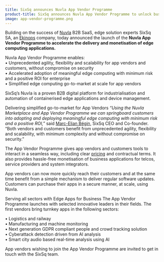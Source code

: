 ```yaml
---
title: SixSq announces Nuvla App Vendor Programme
product-title: SixSq announces Nuvla App Vendor Programme to unlock business at the edge
image: app-vendor-programme.png
---
```


Building on the success of [Nuvla](https://nuvla.io/) B2B SaaS, edge solution experts SixSq SA, an [Ekinops](https://www.ekinops.com/) company, today announced the launch of the **Nuvla App Vendor Programme to accelerate the delivery and monetisation of edge computing applications.**
<br/>

Nuvla App Vendor Programme enables:
<br/>
• Unprecedented agility, flexibility and scalability for app vendors and customers, without compromise on security
<br/>
• Accelerated adoption of meaningful edge computing with minimum risk and a positive ROI for enterprise
<br/>
• Simplified edge computing go-to-market at scale for app vendors
<br/>

SixSq’s Nuvla is a proven B2B digital platform for industrialisation and automation of containerised edge applications and device management.

Delivering simplified go-to-market for App Vendors
_“Using the Nuvla Marketplace and App Vendor Programme we can springboard customers into adopting and deploying meaningful edge computing with minimum risk and a positive ROI,”_ said [Marc-Elian Bégin](https://www.linkedin.com/in/mebster/), SixSq CEO and Co-founder. “Both vendors and customers benefit from unprecedented agility, flexibility and scalability, with minimum complexity and without compromise on security.”

The App Vendor Programme gives app vendors and customers tools to interact in a seamless way, including clear [pricing](/pricing) and contractual terms. It also provides hassle-free monetisation of business applications for telcos, service providers and system integrators.

App vendors can now more quickly reach their customers and at the same time benefit from a simple mechanism to deliver regular software updates. Customers can purchase their apps in a secure manner, at scale, using Nuvla.

Serving all sectors with Edge Apps for Business
The App Vendor Programme launches with selected innovative leaders in their fields. The first vendors bring turnkey apps in the following sectors:

• Logistics and railway
<br/>
• Manufacturing and machine monitoring
<br/>
• Next generation GDPR compliant people and crowd tracking solution
<br/>
• Cyberattack detection driven from AI analysis
<br/>
• Smart city audio based real-time analysis using AI

App vendors wishing to join the App Vendor Programme are invited to get in touch with the SixSq team.

